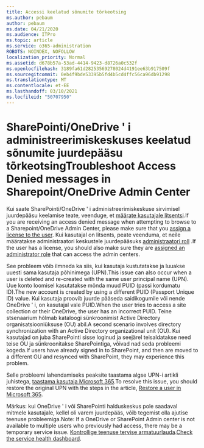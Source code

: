 ```yaml
---
title: Accessi keelatud sõnumite tõrkeotsing
ms.author: pebaum
author: pebaum
ms.date: 04/21/2020
ms.audience: ITPro
ms.topic: article
ms.service: o365-administration
ROBOTS: NOINDEX, NOFOLLOW
localization_priority: Normal
ms.assetid: d678b57a-53ad-4414-9423-d8726a0c532f
ms.openlocfilehash: 3189fa61d28253569278024d4191ee63b917509f
ms.sourcegitcommit: 0eb4f9bde53395b5fd4b5cd4ffc56ca96db91298
ms.translationtype: MT
ms.contentlocale: et-EE
ms.lasthandoff: 03/10/2021
ms.locfileid: "50707950"
---
```

# <a name="troubleshoot-access-denied-messages-in-sharepointonedrive-admin-center"></a><span data-ttu-id="93b95-102">SharePointi/OneDrive ' i administreerimiskeskuses keelatud sõnumite juurdepääsu tõrkeotsing</span><span class="sxs-lookup"><span data-stu-id="93b95-102">Troubleshoot Access Denied messages in Sharepoint/OneDrive Admin Center</span></span>

<span data-ttu-id="93b95-103">Kui saate SharePointi/OneDrive ' i administreerimiskeskuse sirvimisel juurdepääsu keelamise teate, veenduge, et [määrate kasutajale litsentsi](https://docs.microsoft.com/microsoft-365/admin/add-users/add-users).</span><span class="sxs-lookup"><span data-stu-id="93b95-103">If you are receiving an access denied message when attempting to browse to a Sharepoint/OneDrive Admin Center, please make sure that you [assign a license to the user](https://docs.microsoft.com/microsoft-365/admin/add-users/add-users).</span></span> <span data-ttu-id="93b95-104">Kui kasutajal on litsents, peate veenduma, et neile määratakse administraatori keskustele juurdepääsuks [administraatori roll](https://docs.microsoft.com/microsoft-365/admin/add-users/about-admin-roles) .</span><span class="sxs-lookup"><span data-stu-id="93b95-104">If the user has a license, you should also make sure they are [assigned an administrator role](https://docs.microsoft.com/microsoft-365/admin/add-users/about-admin-roles) that can access the admin centers.</span></span>

<span data-ttu-id="93b95-105">See probleem võib ilmneda ka siis, kui kasutaja kustutatakse ja luuakse uuesti sama kasutaja põhinimega (UPN).</span><span class="sxs-lookup"><span data-stu-id="93b95-105">This issue can also occur when a user is deleted and re-created with the same user principal name (UPN).</span></span> <span data-ttu-id="93b95-106">Uue konto loomisel kasutatakse mõnda muud PUID (passi kordumatu ID).</span><span class="sxs-lookup"><span data-stu-id="93b95-106">The new account is created by using a different PUID (Passport Unique ID) value.</span></span> <span data-ttu-id="93b95-107">Kui kasutaja proovib juurde pääseda saidikogumile või nende OneDrive ' i, on kasutajal vale PUID.</span><span class="sxs-lookup"><span data-stu-id="93b95-107">When the user tries to access a site collection or their OneDrive, the user has an incorrect PUID.</span></span> <span data-ttu-id="93b95-108">Teine stsenaarium hõlmab kataloogi sünkroonimist Active Directory organisatsiooniüksuse (OU) abil.</span><span class="sxs-lookup"><span data-stu-id="93b95-108">A second scenario involves directory synchronization with an Active Directory organizational unit (OU).</span></span> <span data-ttu-id="93b95-109">Kui kasutajad on juba SharePointi sisse loginud ja seejärel teisaldatakse need teise OU ja sünkroonitakse SharePointiga, võivad nad seda probleemi kogeda.</span><span class="sxs-lookup"><span data-stu-id="93b95-109">If users have already signed in to SharePoint, and then are moved to a different OU and resynced with SharePoint, they may experience this problem.</span></span>

<span data-ttu-id="93b95-110">Selle probleemi lahendamiseks peaksite taastama algse UPN-i artikli juhistega, [taastama kasutaja Microsoft 365](https://docs.microsoft.com/microsoft-365/admin/add-users/restore-user).</span><span class="sxs-lookup"><span data-stu-id="93b95-110">To resolve this issue, you should restore the original UPN with the steps in the article, [Restore a user in Microsoft 365](https://docs.microsoft.com/microsoft-365/admin/add-users/restore-user).</span></span>

<span data-ttu-id="93b95-111">Märkus: kui OneDrive ' i või SharePointi halduskeskus pole saadaval mitmele kasutajale, kellel oli varem juurdepääs, võib tegemist olla ajutise teenuse probleemiga.</span><span class="sxs-lookup"><span data-stu-id="93b95-111">Note: If a OneDrive or SharePoint Admin center is not available to multiple users who previously had access, there may be a temporary service issue.</span></span>  <span data-ttu-id="93b95-112">[Kontrollige teenuse tervise armatuurlauda](https://portal.office.com/adminportal/home#/servicehealth).</span><span class="sxs-lookup"><span data-stu-id="93b95-112">[Check the service health dashboard](https://portal.office.com/adminportal/home#/servicehealth).</span></span>


